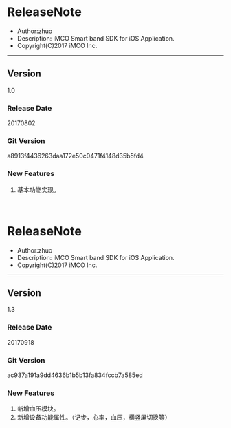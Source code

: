 # ReleaseNote

* Author:zhuo
* Description: iMCO Smart band SDK for iOS Application.
* Copyright(C)2017 iMCO Inc.


------------------------------------------------------------------------



## Version

1.0

### Release Date

20170802

### Git Version

a8913f4436263daa172e50c0471f4148d35b5fd4

### New Features

1. 基本功能实现。

   ​




# ReleaseNote

- Author:zhuo
- Description: iMCO Smart band SDK for iOS Application.
- Copyright(C)2017 iMCO Inc.

------



## Version

1.3

### Release Date

20170918

### Git Version

ac937a191a9dd4636b1b5b13fa834fccb7a585ed

### New Features

1. 新增血压模块。
2. 新增设备功能属性。（记步，心率，血压，横竖屏切换等）